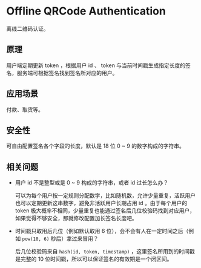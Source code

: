 # Offline QRCode Authentication

离线二维码认证。

## 原理

用户端定期更新 token ，根据用户 id 、 token 与当前时间戳生成指定长度的签名，服务端可根据签名找到签名所对应的用户。

## 应用场景

付款、取货等。

## 安全性

可自由配置签名各个字段的长度，默认是 18 位 0 ~ 9 的数字构成的字符串。

## 相关问题

- 用户 id 不是整型或是 0 ~ 9 构成的字符串，或者 id 过长怎么办？
  
  可以为每个用户按一定规则分配数字，比如随机数，允许少量重复，活跃用户也可以定期更新这串数字，避免非活跃用户长期占用 id 。由于每个用户的 token 极大概率不相同，少量重复也能通过签名后几位校验码找到对应用户，如果觉得不够安全，那就修改配置加长签名长度吧。
- 时间戳只取用后几位（例如默认取用 6 位），会不会有人在一定时间之后（例如 `pow(10, 6)` 秒后）拿过来冒用？
  
  后几位校验码来自 `hash(id, token, timestamp)` ，这里签名所用到的时间戳是完整的 10 位时间戳，所以可以保证签名的有效期是一个闭区间。
